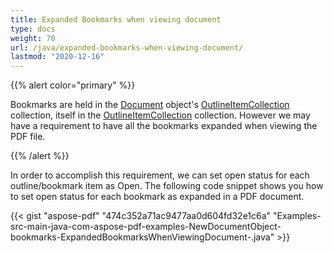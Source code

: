 ```yaml
---
title: Expanded Bookmarks when viewing document
type: docs
weight: 70
url: /java/expanded-bookmarks-when-viewing-document/
lastmod: "2020-12-16"
---
```


{{% alert color="primary" %}} 

Bookmarks are held in the [Document](https://apireference.aspose.com/java/pdf/com.aspose.pdf/Document) object's [OutlineItemCollection](https://apireference.aspose.com/java/pdf/com.aspose.pdf/OutlineCollection) collection, itself in the [OutlineItemCollection](https://apireference.aspose.com/java/pdf/com.aspose.pdf/OutlineCollection) collection. However we may have a requirement to have all the bookmarks expanded when viewing the PDF file.

{{% /alert %}} 

In order to accomplish this requirement, we can set open status for each outline/bookmark item as Open. The following code snippet shows you how to set open status for each bookmark as expanded in a PDF document.

{{< gist "aspose-pdf" "474c352a71ac9477aa0d604fd32e1c6a" "Examples-src-main-java-com-aspose-pdf-examples-NewDocumentObject-bookmarks-ExpandedBookmarksWhenViewingDocument-.java" >}}
